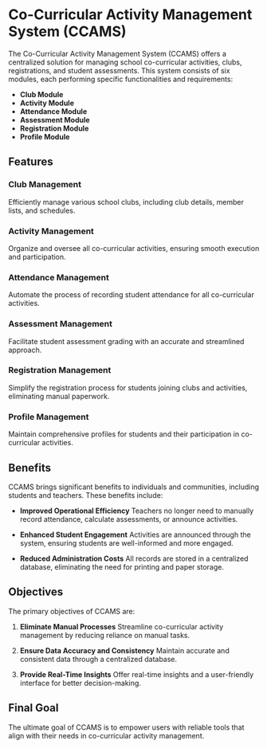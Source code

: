 # Co-Curricular Activity Management System (CCAMS)

The Co-Curricular Activity Management System (CCAMS) offers a centralized solution for managing school co-curricular activities, clubs, registrations, and student assessments. This system consists of six modules, each performing specific functionalities and requirements:
- **Club Module**
- **Activity Module**
- **Attendance Module**
- **Assessment Module**
- **Registration Module**
- **Profile Module**

## Features

### Club Management
Efficiently manage various school clubs, including club details, member lists, and schedules.

### Activity Management
Organize and oversee all co-curricular activities, ensuring smooth execution and participation.

### Attendance Management
Automate the process of recording student attendance for all co-curricular activities.

### Assessment Management
Facilitate student assessment grading with an accurate and streamlined approach.

### Registration Management
Simplify the registration process for students joining clubs and activities, eliminating manual paperwork.

### Profile Management
Maintain comprehensive profiles for students and their participation in co-curricular activities.

## Benefits

CCAMS brings significant benefits to individuals and communities, including students and teachers. These benefits include:

- **Improved Operational Efficiency**
  Teachers no longer need to manually record attendance, calculate assessments, or announce activities.

- **Enhanced Student Engagement**
  Activities are announced through the system, ensuring students are well-informed and more engaged.

- **Reduced Administration Costs**
  All records are stored in a centralized database, eliminating the need for printing and paper storage.

## Objectives

The primary objectives of CCAMS are:

1. **Eliminate Manual Processes**
   Streamline co-curricular activity management by reducing reliance on manual tasks.

2. **Ensure Data Accuracy and Consistency**
   Maintain accurate and consistent data through a centralized database.

3. **Provide Real-Time Insights**
   Offer real-time insights and a user-friendly interface for better decision-making.

## Final Goal

The ultimate goal of CCAMS is to empower users with reliable tools that align with their needs in co-curricular activity management.
